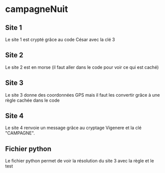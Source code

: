 # campagneNuit

## Site 1
Le site 1 est crypté grâce au code César avec la clé 3

## Site 2
Le site 2 est en morse (il faut aller dans le code pour voir ce qui est caché)

## Site 3
Le site 3 donne des coordonnées GPS mais il faut les convertir grâce à une règle cachée dans le code

## Site 4
Le site 4 renvoie un message grâce au cryptage Vigenere et la clé "CAMPAGNE".

## Fichier python
Le fichier python permet de voir la résolution du site 3 avec la règle et le test